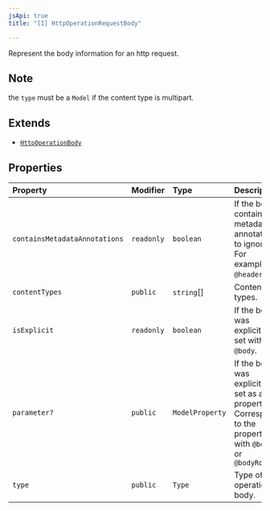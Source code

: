 ```yaml
---
jsApi: true
title: "[I] HttpOperationRequestBody"

---
```

Represent the body information for an http request.

## Note

the `type` must be a `Model` if the content type is multipart.

## Extends

- [`HttpOperationBody`](HttpOperationBody.md)

## Properties

| Property | Modifier | Type | Description | Inherited from |
| :------ | :------ | :------ | :------ | :------ |
| `containsMetadataAnnotations` | `readonly` | `boolean` | If the body contains metadata annotations to ignore. For example `@header`. | [`HttpOperationBody`](HttpOperationBody.md).`containsMetadataAnnotations` |
| `contentTypes` | `public` | `string`[] | Content types. | [`HttpOperationBody`](HttpOperationBody.md).`contentTypes` |
| `isExplicit` | `readonly` | `boolean` | If the body was explicitly set with `@body`. | [`HttpOperationBody`](HttpOperationBody.md).`isExplicit` |
| `parameter?` | `public` | `ModelProperty` | If the body was explicitly set as a property. Correspond to the property with `@body` or `@bodyRoot` | - |
| `type` | `public` | `Type` | Type of the operation body. | [`HttpOperationBody`](HttpOperationBody.md).`type` |
